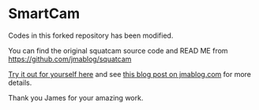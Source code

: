 # SmartCam

Codes in this forked repository has been modified.

You can find the original squatcam source code and READ ME from https://github.com/jmablog/squatcam

[Try it out for yourself here](https://jmablog.com/post/posenet-app/) and see [this blog post on jmablog.com](https://jmablog.com/post/posenet-app/) for more details.

Thank you James for your amazing work.
